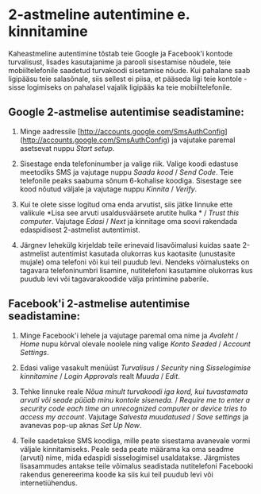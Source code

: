 2-astmeline autentimine e. kinnitamine
======================================

Kaheastmeline autentimine tõstab teie Google ja Facebook'i kontode turvalisust, lisades kasutajanime ja parooli sisestamise nõudele, teie mobiiltelefonile saadetud turvakoodi sisetamise nõude. Kui pahalane saab ligipääsu teie salasõnale, siis sellest ei piisa, et pääseda ligi teie kontole - sisse logimiseks on pahalasel vajalik ligipääs ka teie mobiiltelefonile.


Google 2-astmelise autentimise seadistamine:
--------------------------------------------

1. Minge aadressile [http://accounts.google.com/SmsAuthConfig] (http://accounts.google.com/SmsAuthConfig) ja vajutake paremal asetsevat nuppu *Start setup*.

2. Sisestage enda telefoninumber ja valige riik. Valige koodi edastuse meetodiks SMS ja vajutage nuppu *Saada kood* / *Send Code*. Teie telefonile peaks saabuma sõnum 6-kohalise koodiga. Sisestage see kood nõutud väljale ja vajutage nuppu *Kinnita* / *Verify*.

3. Kui te olete sisse logitud oma enda arvutist, siis jätke linnuke ette valikule *Lisa see arvuti usaldusväärsete arutite hulka * / *Trust this computer*. Vajutage *Edasi* / *Next* ja kinnitage oma soovi rakendada edaspidisest 2-astmelist autentimist.

4. Järgnev lehekülg kirjeldab teile erinevaid lisavõimalusi kuidas saate 2-astmelist autentimist kasutada olukorras kus kaotasite (unustasite mujale) oma telefoni või kui teil puudub levi. Nendeks võimalusteks on tagavara telefoninumbri lisamine, nutitelefoni kasutamine olukorras kus puudub levi või tagavarakoodide välja printimine paberile.


Facebook'i 2-astmelise autentimise seadistamine:
------------------------------------------------

1. Minge Facebook'i lehele ja vajutage paremal oma nime ja *Avaleht* / *Home* nupu kõrval olevale noolele ning valige *Konto Seaded* / *Account Settings*.

2. Edasi valige vasakult menüüst *Turvalisus* / *Security* ning *Sisselogimise kinnitamine* / *Login Approvals* realt *Muuda* / *Edit*.

3. Tehke linnuke reale *Nõua minult turvakoodi iga kord, kui tuvastamata arvuti või seade püüab minu kontole siseneda.* / *Require me to enter a security code each time an unrecognized computer or device tries to access my account*. Vajutage *Salvesta muudatused* / *Save settings* ja avanevas pop-up aknas *Set Up Now*.

4. Teile saadetakse SMS koodiga, mille peate sisestama avanevale vormi väljale kinnitamiseks. Peale seda peate määrama ka oma seadme (arvuti) nime, mida edaspidi sisselogimisel usaldatakse. Järgmistes lisasammudes antakse teile võimalus seadistada nutitelefoni Facebooki rakendus genereerima koode ka siis kui teil puudub levi või internetiühendus.


